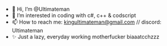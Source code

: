 - 👋 Hi, I’m @Ultimateman
- 👀 I’m interested in coding with  c#, c++ & codscript 
- 📫 How to reach me: kingultimateman@gmail.com // discord: Ultimateman
- ✨ Just a lazy, everyday working motherfucker biaaatcchzzz
<!---
DevUltimateman/DevUltimateman is a  special ✨ repository because its `README.md` (this file) appears on your GitHub profile.
You can click the Preview link to take a look at your changes.
--->
